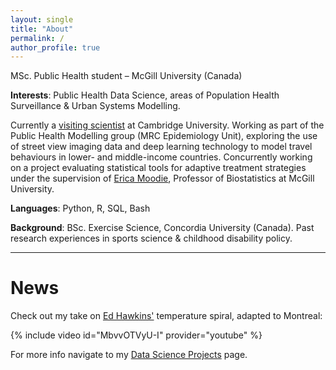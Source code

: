 ```yaml
---
layout: single
title: "About"
permalink: /
author_profile: true
---
```


MSc. Public Health student – McGill University (Canada)

**Interests**: Public Health Data Science, areas of Population Health Surveillance & Urban Systems Modelling.

Currently a [visiting scientist](http://www.mrc-epid.cam.ac.uk/people/luca-martial/) at Cambridge University. Working as part of the Public Health Modelling group (MRC Epidemiology Unit), exploring the use of street view imaging data and deep learning technology to model travel behaviours in lower- and middle-income countries. Concurrently working on a project evaluating statistical tools for adaptive treatment strategies under the supervision of [Erica Moodie](http://www.ericamoodie.com), Professor of Biostatistics at McGill University. 

**Languages**: Python, R, SQL, Bash

**Background**: BSc. Exercise Science, Concordia University (Canada). 
Past research experiences in sports science & childhood disability policy.

------

# News

Check out my take on [Ed Hawkins'](http://www.met.reading.ac.uk/~ed/home/index.php) temperature spiral, adapted to Montreal:

{% include video id="MbvvOTVyU-I" provider="youtube" %}

For more info navigate to my [Data Science Projects](https://luca-martial.github.io/projects/) page.